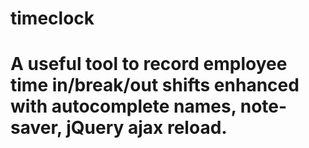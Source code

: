 # timeclock
A useful tool to record employee time in/break/out shifts enhanced with autocomplete names, note-saver, jQuery ajax reload.
=======

